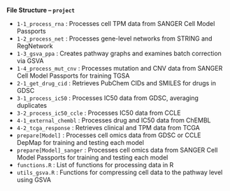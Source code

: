 **File Structure – ```project```**
* ```1-1_process_rna``` : Processes cell TPM data from SANGER Cell Model Passports
* ```1-2_process_net``` : Processes gene-level networks from STRING and RegNetwork
* ```1-3_gsva_ppa``` : Creates pathway graphs and examines batch correction via GSVA
* ```1-4_process_mut_cnv``` : Processes mutation and CNV data from SANGER Cell Model Passports for training TGSA
* ```2-1_get_drug_cid``` : Retrieves PubChem CIDs and SMILES for drugs in GDSC
* ```3-1_process_ic50``` : Processes IC50 data from GDSC, averaging duplicates
* ```3-2_process_ic50_ccle``` : Processes IC50 data from CCLE
* ```4-1_external_chembl``` : Processes drug and IC50 data from ChEMBL
* ```4-2_tcga_response``` : Retrieves clinical and TPM data from TCGA
* ```prepare[Model]``` : Processes cell omics data from GDSC or CCLE DepMap for training and testing each model
* ```prepare[Model]_sanger``` : Processes cell omics data from SANGER Cell Model Passports for training and testing each model
* ```functions.R``` : List of functions for processing data in R
* ```utils_gsva.R``` : Functions for compressing cell data to the pathway level using GSVA
